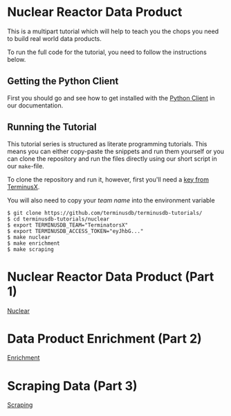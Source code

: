 # Nuclear Reactor Data Product

This is a multipart tutorial which will help to teach you the chops
you need to build real world data products.

To run the full code for the tutorial, you need to follow the instructions below.

## Getting the Python Client

First you should go and see how to get installed with the [Python Client](https://terminusdb.com/docs/get-started/install-client/install-python-client) in our documentation.

## Running the Tutorial

This tutorial series is structured as literate programming
tutorials. This means you can either copy-paste the snippets and run
them yourself or you can clone the repository and run the files
directly using our short script in our `make`-file.

To clone the repository and run it, however, first you'll need a [key from
TerminusX](https://docs.terminusdb.com/v10.0/#/terminusx/get-your-api-key).

You will also need to copy your *team name* into the environment variable

```shell
$ git clone https://github.com/terminusdb/terminusdb-tutorials/
$ cd terminusdb-tutorials/nuclear
$ export TERMINUSDB_TEAM="TerminatorsX"
$ export TERMINUSDB_ACCESS_TOKEN="eyJhbG..."
$ make nuclear
$ make enrichment
$ make scraping
```

# Nuclear Reactor Data Product (Part 1)

[Nuclear](./nuclear.md)

# Data Product Enrichment (Part 2)

[Enrichment](./enrichment.md)

# Scraping Data (Part 3)

[Scraping](./scraping.md)
